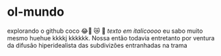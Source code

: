 # ol-mundo
explorando o github
coco :joy::poop: 😿 :monkey: *texto em italicoooo* 
eu sabo muito mesmo huehue kkkkj kkkkkk. Nossa então todavia entretanto por ventura da difusão hiperidealista das subdivizões entranhadas na trama 
